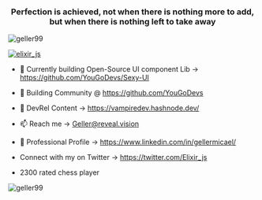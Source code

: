 <h3 align="center">Perfection is achieved, not when there is nothing more to add, but when there is nothing left to take away</h3>

<p align="left"> <img src="https://komarev.com/ghpvc/?username=geller99&label=Profile%20views&color=0e75b6&style=flat" alt="geller99" /> </p>

<p align="left"> <a href="https://twitter.com/elixir_js" target="blank"><img src="https://img.shields.io/twitter/follow/elixir_js?logo=twitter&style=for-the-badge" alt="elixir_js" /></a> </p>

- 🔭 Currently building Open-Source UI component Lib -> https://github.com/YouGoDevs/Sexy-UI

- 🤝 Building Community @ https://github.com/YouGoDevs

- 📝 DevRel Content -> https://vampiredev.hashnode.dev/

- 📫 Reach me -> Geller@reveal.vision

- 📄 Professional Profile -> https://www.linkedin.com/in/gellermicael/

- Connect with my on Twitter -> https://twitter.com/Elixir_js

- 2300 rated chess player


<p><img align="center" src="https://github-readme-stats.vercel.app/api/top-langs?username=geller99&show_icons=true&locale=en&layout=compact" alt="geller99" /></p>
